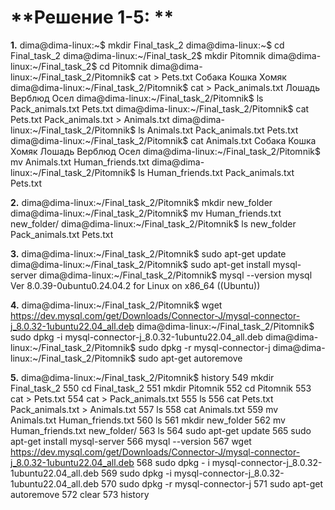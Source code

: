 # **Решение 1-5: **
**1.**
dima@dima-linux:~$ mkdir Final_task_2
dima@dima-linux:~$ cd Final_task_2
dima@dima-linux:~/Final_task_2$ mkdir Pitomnik
dima@dima-linux:~/Final_task_2$ cd Pitomnik
dima@dima-linux:~/Final_task_2/Pitomnik$ cat > Pets.txt
Собака
Кошка
Хомяк
dima@dima-linux:~/Final_task_2/Pitomnik$ cat > Pack_animals.txt
Лошадь
Верблюд
Осел
dima@dima-linux:~/Final_task_2/Pitomnik$ ls
Pack_animals.txt  Pets.txt
dima@dima-linux:~/Final_task_2/Pitomnik$ cat Pets.txt Pack_animals.txt > Animals.txt
dima@dima-linux:~/Final_task_2/Pitomnik$ ls
Animals.txt  Pack_animals.txt  Pets.txt
dima@dima-linux:~/Final_task_2/Pitomnik$ cat Animals.txt
Собака
Кошка
Хомяк
Лошадь
Верблюд
Осел
dima@dima-linux:~/Final_task_2/Pitomnik$ mv Animals.txt Human_friends.txt
dima@dima-linux:~/Final_task_2/Pitomnik$ ls
Human_friends.txt  Pack_animals.txt  Pets.txt
 
**2.**
dima@dima-linux:~/Final_task_2/Pitomnik$ mkdir new_folder
dima@dima-linux:~/Final_task_2/Pitomnik$ mv Human_friends.txt new_folder/
dima@dima-linux:~/Final_task_2/Pitomnik$ ls
new_folder  Pack_animals.txt  Pets.txt

**3.** 
dima@dima-linux:~/Final_task_2/Pitomnik$ sudo apt-get update
dima@dima-linux:~/Final_task_2/Pitomnik$ sudo apt-get install mysql-server
dima@dima-linux:~/Final_task_2/Pitomnik$ mysql \--version
mysql  Ver 8.0.39-0ubuntu0.24.04.2 for Linux on x86_64 ((Ubuntu))
 
**4.** 
dima@dima-linux:~/Final_task_2/Pitomnik$ wget https://dev.mysql.com/get/Downloads/Connector-J/mysql-connector-j_8.0.32-1ubuntu22.04_all.deb
dima@dima-linux:~/Final_task_2/Pitomnik$ sudo dpkg -i mysql-connector-j_8.0.32-1ubuntu22.04_all.deb
dima@dima-linux:~/Final_task_2/Pitomnik$ sudo dpkg -r mysql-connector-j
dima@dima-linux:~/Final_task_2/Pitomnik$ sudo apt-get autoremove
 
**5.**
dima@dima-linux:~/Final_task_2/Pitomnik$ history
  549  mkdir Final_task_2
  550  cd Final_task_2
  551  mkdir Pitomnik
  552  cd Pitomnik
  553  cat > Pets.txt
  554  cat > Pack_animals.txt
  555  ls
  556  cat Pets.txt Pack_animals.txt > Animals.txt
  557  ls
  558  cat Animals.txt
  559  mv Animals.txt Human_friends.txt
  560  ls
  561  mkdir new_folder
  562  mv Human_friends.txt new_folder/
  563  ls
  564  sudo apt-get update
  565  sudo apt-get install mysql-server
  566  mysql \--version
  567  wget https://dev.mysql.com/get/Downloads/Connector-J/mysql-connector-j_8.0.32-1ubuntu22.04_all.deb
  568  sudo dpkg - i mysql-connector-j_8.0.32-1ubuntu22.04_all.deb
  569  sudo dpkg -i mysql-connector-j_8.0.32-1ubuntu22.04_all.deb
  570  sudo dpkg -r mysql-connector-j
  571  sudo apt-get autoremove
  572  clear
  573  history
